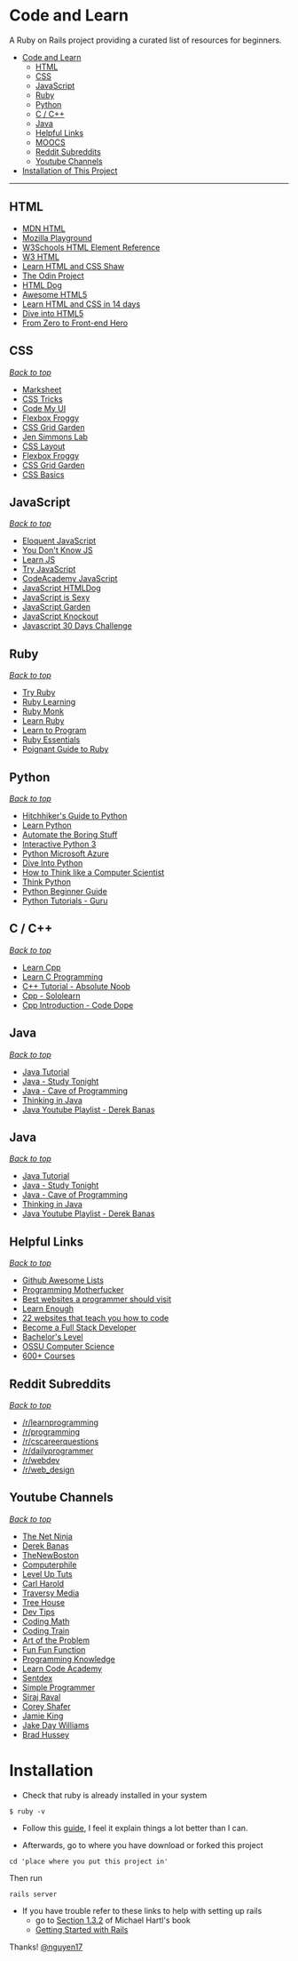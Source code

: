 # Code and Learn

A Ruby on Rails project providing a curated list of resources for beginners.


- [Code and Learn](#Code-and-Learn)
    - [HTML](#html)
    - [CSS](#css)
    - [JavaScript](#javascript)
    - [Ruby](#ruby)
    - [Python](#python)
    - [C / C++](#cpp)
    - [Java](#java)
    - [Helpful Links](#helpful-links)
    - [MOOCS](#moocs)
    - [Reddit Subreddits](#reddit-subreddits)
    - [Youtube Channels](#youtube-channels)
- [Installation of This Project](#installation)

- - -

## HTML



* [MDN HTML](https://developer.mozilla.org/en-US/docs/Web/HTML)
* [Mozilla Playground](https://mozilladevelopers.github.io/playground/) 
* [W3Schools HTML Element Reference](https://www.w3schools.com/tags/default.asp) 
* [W3 HTML](https://www.w3.org/TR/html5/) 
* [Learn HTML and CSS Shaw](https://learn.shayhowe.com/html-css/) 
* [The Odin Project](https://www.theodinproject.com/home)
* [HTML Dog](http://www.htmldog.com/) 
* [Awesome HTML5](https://github.com/diegocard/awesome-html5) 
* [Learn HTML and CSS in 14 days](https://ilovecoding.org/courses/learn-html-css-in-14-days) 
* [Dive into HTML5](http://fortuito.us/diveintohtml5/) 
* [From Zero to Front-end Hero](https://medium.freecodecamp.org/from-zero-to-front-end-hero-part-1-7d4f7f0bff02) 


## CSS
*[Back to top](#code-and-learn)*

* [Marksheet](http://marksheet.io/)
* [CSS Tricks](https://css-tricks.com/)
* [Code My UI](https://codemyui.com/) 
* [Flexbox Froggy](http://flexboxfroggy.com/)
* [CSS Grid Garden](http://cssgridgarden.com/) 
* [Jen Simmons Lab](http://labs.jensimmons.com/)
* [CSS Layout](http://learnlayout.com/) 
* [Flexbox Froggy](http://flexboxfroggy.com/)
* [CSS Grid Garden](http://cssgridgarden.com/) 
* [CSS Basics](http://www.cssbasics.com/)

## JavaScript
*[Back to top](#code-and-learn)*

* [Eloquent JavaScript](http://eloquentjavascript.net/)
* [You Don't Know JS](https://github.com/getify/You-Dont-Know-JS)
* [Learn JS](http://learn-js.org/) 
* [Try JavaScript](https://www.javascript.com/try)
* [CodeAcademy JavaScript](https://www.codecademy.com/tracks/javascript) 
* [JavaScript HTMLDog](http://www.htmldog.com/guides/javascript/)
* [JavaScript is Sexy](http://javascriptissexy.com/how-to-learn-javascript-properly/) 
* [JavaScript Garden](http://bonsaiden.github.io/JavaScript-Garden/)
* [JavaScript Knockout](http://learn.knockoutjs.com/#/?tutorial=intro) 
* [Javascript 30 Days Challenge](https://javascript30.com/)


## Ruby
*[Back to top](#code-and-learn)*




* [Try Ruby](http://tryruby.org/levels/1/challenges/0)
* [Ruby Learning](http://rubylearning.com/satishtalim/tutorial.html)
* [Ruby Monk](https://www.rubymonk.com/)
* [Learn Ruby](https://www.learnrubyonline.org/) 
* [Learn to Program](https://pine.fm/LearnToProgram/)
* [Ruby Essentials](http://www.techotopia.com/index.php/Ruby_Essentials) 
* [Poignant Guide to Ruby](http://poignant.guide/book/)


## Python
*[Back to top](#code-and-learn)*



* [Hitchhiker's Guide to Python](http://docs.python-guide.org/en/latest/intro/learning/)
* [Learn Python](https://www.learnpython.org/)
* [Automate the Boring Stuff](https://automatetheboringstuff.com/)
* [Interactive Python 3](https://snakify.org/) 
* [Python Microsoft Azure](https://notebooks.azure.com/Microsoft/libraries/samples/html/Introduction%20to%20Python.ipynb)
* [Dive Into Python](http://www.diveintopython3.net/) 
* [How to Think like a Computer Scientist](http://interactivepython.org/runestone/static/thinkcspy/index.html)
* [Think Python](http://greenteapress.com/wp/think-python/) 
* [Python Beginner Guide](https://wiki.python.org/moin/BeginnersGuide)
* [Python Tutorials - Guru](https://www.guru99.com/python-tutorials.html)


## C / C++
*[Back to top](#code-and-learn)*



* [Learn Cpp](https://www.learn-cpp.org/)
* [Learn C Programming](https://www.programiz.com/c-programming)
* [C++ Tutorial - Absolute Noob](https://www.youtube.com/playlist?list=PL1D10C030FDCE7CE0)
* [Cpp - Sololearn](https://www.sololearn.com/Course/CPlusPlus/) 
* [Cpp Introduction - Code Dope](https://www.codesdope.com/cpp-introduction/)


## Java
*[Back to top](#code-and-learn)*



* [Java Tutorial](http://www.wideskills.com/java-tutorial)
* [Java - Study Tonight](http://www.studytonight.com/java/)
* [Java - Cave of Programming](https://courses.caveofprogramming.com/p/java-for-complete-beginners)
* [Thinking in Java](http://www.mindview.net/Books/TIJ/) 
* [Java Youtube Playlist - Derek Banas](https://www.youtube.com/watch?v=TBWX97e1E9g&list=PLE7E8B7F4856C9B19)


## Java
*[Back to top](#code-and-learn)*



* [Java Tutorial](http://www.wideskills.com/java-tutorial)
* [Java - Study Tonight](http://www.studytonight.com/java/)
* [Java - Cave of Programming](https://courses.caveofprogramming.com/p/java-for-complete-beginners)
* [Thinking in Java](http://www.mindview.net/Books/TIJ/) 
* [Java Youtube Playlist - Derek Banas](https://www.youtube.com/watch?v=TBWX97e1E9g&list=PLE7E8B7F4856C9B19)



## Helpful Links
*[Back to top](#code-and-learn)*

* [Github Awesome Lists](https://github.com/sindresorhus/awesome)
* [Programming Motherfucker](http://programming-motherfucker.com/become.html)
* [Best websites a programmer should visit](https://github.com/sdmg15/Best-websites-a-programmer-should-visit)
* [Learn Enough](https://www.learnenough.com/courses)
* [22 websites that teach you how to code](http://johnnylists.com/22-websites-to-teach-you-how-to-code/)
* [Become a Full Stack Developer](https://github.com/bmorelli25/Become-A-Full-Stack-Web-Developer)
* [Bachelor's Level](http://blog.agupieware.com/2014/05/online-learning-bachelors-level.html)
* [OSSU Computer Science](https://github.com/ossu/computer-science)
* [600+ Courses](https://qz.com/1120344/200-universities-just-launched-600-free-online-courses-heres-the-full-list/)

## Reddit Subreddits
*[Back to top](#code-and-learn)*

* [/r/learnprogramming](https://www.reddit.com/r/learnprogramming/)
* [/r/programming](https://www.reddit.com/r/programming/)
* [/r/cscareerquestions](https://www.reddit.com/r/cscareerquestions/)
* [/r/dailyprogrammer](https://www.reddit.com/r/dailyprogrammer/)
* [/r/webdev](https://www.reddit.com/r/webdev/)
* [/r/web_design](https://www.reddit.com/r/web_design/)

## Youtube Channels
*[Back to top](#code-and-learn)*

* [The Net Ninja](https://www.youtube.com/channel/UCW5YeuERMmlnqo4oq8vwUpg)
* [Derek Banas](https://www.youtube.com/channel/UCwRXb5dUK4cvsHbx-rGzSgw)
* [TheNewBoston](https://www.youtube.com/user/thenewboston)
* [Computerphile](https://www.youtube.com/user/Computerphile)
* [Level Up Tuts](https://www.youtube.com/user/LevelUpTuts)
* [Carl Harold](https://www.youtube.com/channel/UCbNxlZZVmfP8n84ag-rGpMg)
* [Traversy Media](https://www.youtube.com/channel/UC29ju8bIPH5as8OGnQzwJyA)
* [Tree House](https://www.youtube.com/user/gotreehouse)
* [Dev Tips](https://www.youtube.com/user/DevTipsForDesigners)
* [Coding Math](https://www.youtube.com/user/codingmath)
* [Coding Train](https://www.youtube.com/channel/UCvjgXvBlbQiydffZU7m1_aw)
* [Art of the Problem](https://www.youtube.com/user/ArtOfTheProblem/featured)
* [Fun Fun Function](https://www.youtube.com/channel/UCO1cgjhGzsSYb1rsB4bFe4Q)
* [Programming Knowledge](https://www.youtube.com/user/ProgrammingKnowledge)
* [Learn Code Academy](https://www.youtube.com/channel/UCVTlvUkGslCV_h-nSAId8Sw)
* [Sentdex](https://www.youtube.com/user/sentdex)
* [Simple Programmer](https://www.youtube.com/user/jsonmez)
* [Siraj Raval](https://www.youtube.com/channel/UCWN3xxRkmTPmbKwht9FuE5A)
* [Corey Shafer](https://www.youtube.com/channel/UCCezIgC97PvUuR4_gbFUs5g)
* [Jamie King](https://www.youtube.com/channel/UCda_RJU9-xB0Hswcrjn4SKw)
* [Jake Day Williams](https://www.youtube.com/user/JakeDayWilliams/featured)
* [Brad Hussey](https://www.youtube.com/user/hussey17)

# Installation
* Check that ruby is already installed in your system

 
```
$ ruby -v
```

* Follow this [guide](http://installrails.com/steps/railsinstaller_windows), I feel it explain things a lot better than I can.

* Afterwards, go to where you have download or forked this project

```
cd 'place where you put this project in'

```

Then run

```
rails server

```

* If you have trouble refer to these links to help with setting up rails
    - go to [Section 1.3.2](https://www.railstutorial.org/book/beginning) of Michael Hartl's book
    - [Getting Started with Rails](http://guides.rubyonrails.org/getting_started.html)
    
Thanks!
[@nguyen17](https://github.com/Nguyen17)
    


